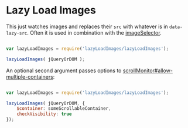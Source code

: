 # Lazy Load Images

This just watches images and replaces their `src` with whatever is in `data-lazy-src`. Often it is used in combination with the [imageSelector](http://github.com/sakabako/imageSelector).

```javascript

var lazyLoadImages = require('lazyLoadImages/lazyLoadImages');

lazyLoadImages( jQueryOrDOM );
```

An optional second argument passes options to [scrollMonitor#allow-multiple-containers](https://github.com/MajorLeagueBaseball/scrollMonitor/tree/allow-multiple-containers):

```javascript

var lazyLoadImages = require('lazyLoadImages/lazyLoadImages');

lazyLoadImages( jQueryOrDOM, {
    $container: someScrollableContainer,
    checkVisibility: true
});
```

